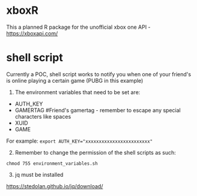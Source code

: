 # xboxR
This a planned R package for the unofficial xbox one API - https://xboxapi.com/

# shell script

Currently a POC, shell script works to notify you when one of your friend's is online playing a certain game (PUBG in this example)

1. The environment variables that need to be set are:
* AUTH_KEY
* GAMERTAG #Friend's gamertag - remember to escape any special characters like spaces
* XUID
* GAME 

For example: 
`export AUTH_KEY="xxxxxxxxxxxxxxxxxxxxxxxx"`

2. Remember to change the permission of the shell scripts as such:

`chmod 755 environment_variables.sh`

3. jq must be installed

https://stedolan.github.io/jq/download/
